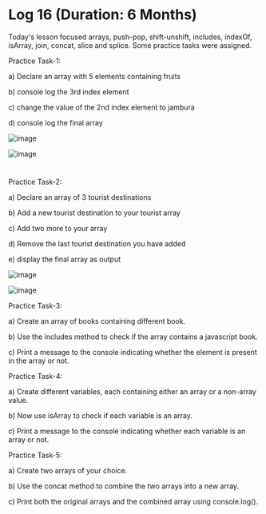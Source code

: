 # Log 16 (Duration: 6 Months)
Today's lesson focused arrays, push-pop, shift-unshift, includes, indexOf, isArray, join, concat, slice and splice. Some practice tasks were assigned.

Practice Task-1:

a) Declare an array with 5 elements containing fruits

b) console log the 3rd index element

c) change the value of the 2nd index element to jambura

d) console log the final array

![image](https://github.com/md-maheen-billah/Log-16/assets/140327805/2ed833ac-17df-41fa-81d9-b0d2a7024d68)

![image](https://github.com/md-maheen-billah/Log-16/assets/140327805/0d68e3dd-6556-47d8-a67b-190d7659e762)
#

Practice Task-2:

a) Declare an array of 3 tourist destinations

b) Add a new tourist destination to your tourist array

c) Add two more to your array

d) Remove the last tourist destination you have added

e) display the final array as output

![image](https://github.com/md-maheen-billah/Log-16/assets/140327805/bc3002a6-66b4-4062-97c2-78210412cf50)

![image](https://github.com/md-maheen-billah/Log-16/assets/140327805/f9c15b8c-a3b3-4bfa-baa2-271d63abdbd8)



Practice Task-3:

a) Create an array of books containing different book.

b) Use the includes method to check if the array contains a javascript book.

c) Print a message to the console indicating whether the element is present in the array or not.


Practice Task-4:

a) Create different variables, each containing either an array or a non-array value.

b) Now use isArray to check if each variable is an array.

c) Print a message to the console indicating whether each variable is an array or not.

Practice Task-5:

a) Create two arrays of your choice.

b) Use the concat method to combine the two arrays into a new array.

c) Print both the original arrays and the combined array using console.log().
